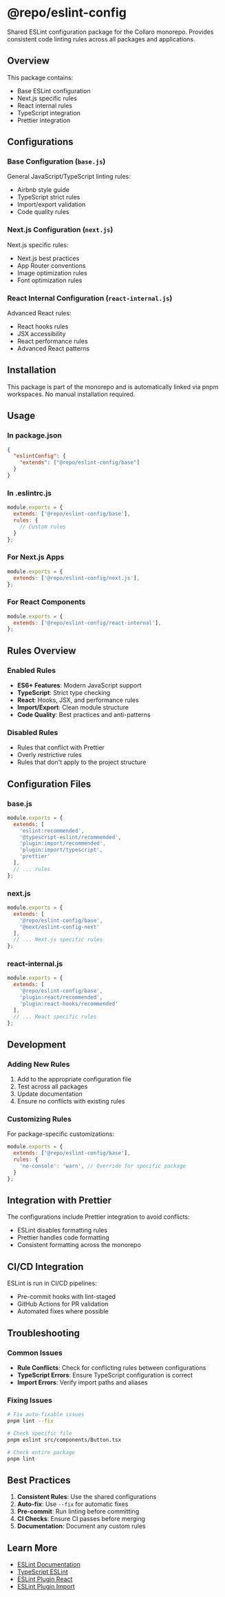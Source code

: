 # @repo/eslint-config

Shared ESLint configuration package for the Collaro monorepo. Provides consistent code linting rules across all packages and applications.

## Overview

This package contains:
- Base ESLint configuration
- Next.js specific rules
- React internal rules
- TypeScript integration
- Prettier integration

## Configurations

### Base Configuration (`base.js`)

General JavaScript/TypeScript linting rules:
- Airbnb style guide
- TypeScript strict rules
- Import/export validation
- Code quality rules

### Next.js Configuration (`next.js`)

Next.js specific rules:
- Next.js best practices
- App Router conventions
- Image optimization rules
- Font optimization rules

### React Internal Configuration (`react-internal.js`)

Advanced React rules:
- React hooks rules
- JSX accessibility
- React performance rules
- Advanced React patterns

## Installation

This package is part of the monorepo and is automatically linked via pnpm workspaces. No manual installation required.

## Usage

### In package.json

```json
{
  "eslintConfig": {
    "extends": ["@repo/eslint-config/base"]
  }
}
```

### In .eslintrc.js

```javascript
module.exports = {
  extends: ['@repo/eslint-config/base'],
  rules: {
    // Custom rules
  }
};
```

### For Next.js Apps

```javascript
module.exports = {
  extends: ['@repo/eslint-config/next.js'],
};
```

### For React Components

```javascript
module.exports = {
  extends: ['@repo/eslint-config/react-internal'],
};
```

## Rules Overview

### Enabled Rules

- **ES6+ Features**: Modern JavaScript support
- **TypeScript**: Strict type checking
- **React**: Hooks, JSX, and performance rules
- **Import/Export**: Clean module structure
- **Code Quality**: Best practices and anti-patterns

### Disabled Rules

- Rules that conflict with Prettier
- Overly restrictive rules
- Rules that don't apply to the project structure

## Configuration Files

### base.js
```javascript
module.exports = {
  extends: [
    'eslint:recommended',
    '@typescript-eslint/recommended',
    'plugin:import/recommended',
    'plugin:import/typescript',
    'prettier'
  ],
  // ... rules
};
```

### next.js
```javascript
module.exports = {
  extends: [
    '@repo/eslint-config/base',
    '@next/eslint-config-next'
  ],
  // ... Next.js specific rules
};
```

### react-internal.js
```javascript
module.exports = {
  extends: [
    '@repo/eslint-config/base',
    'plugin:react/recommended',
    'plugin:react-hooks/recommended'
  ],
  // ... React specific rules
};
```

## Development

### Adding New Rules

1. Add to the appropriate configuration file
2. Test across all packages
3. Update documentation
4. Ensure no conflicts with existing rules

### Customizing Rules

For package-specific customizations:

```javascript
module.exports = {
  extends: ['@repo/eslint-config/base'],
  rules: {
    'no-console': 'warn', // Override for specific package
  }
};
```

## Integration with Prettier

The configurations include Prettier integration to avoid conflicts:
- ESLint disables formatting rules
- Prettier handles code formatting
- Consistent formatting across the monorepo

## CI/CD Integration

ESLint is run in CI/CD pipelines:
- Pre-commit hooks with lint-staged
- GitHub Actions for PR validation
- Automated fixes where possible

## Troubleshooting

### Common Issues

- **Rule Conflicts**: Check for conflicting rules between configurations
- **TypeScript Errors**: Ensure TypeScript configuration is correct
- **Import Errors**: Verify import paths and aliases

### Fixing Issues

```bash
# Fix auto-fixable issues
pnpm lint --fix

# Check specific file
pnpm eslint src/components/Button.tsx

# Check entire package
pnpm lint
```

## Best Practices

1. **Consistent Rules**: Use the shared configurations
2. **Auto-fix**: Use `--fix` for automatic fixes
3. **Pre-commit**: Run linting before committing
4. **CI Checks**: Ensure CI passes before merging
5. **Documentation**: Document any custom rules

## Learn More

- [ESLint Documentation](https://eslint.org/docs/user-guide/)
- [TypeScript ESLint](https://typescript-eslint.io)
- [ESLint Plugin React](https://github.com/jsx-eslint/eslint-plugin-react)
- [ESLint Plugin Import](https://github.com/import-js/eslint-plugin-import)
